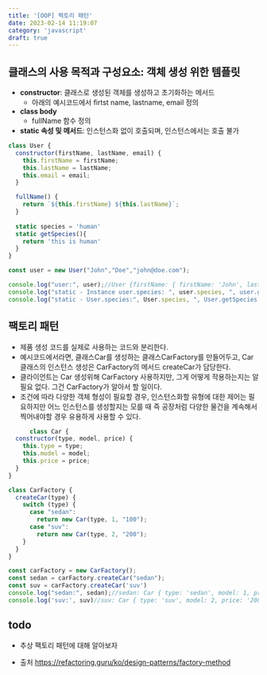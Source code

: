 ```yaml
---
title: '[OOP] 팩토리 패턴'
date: 2023-02-14 11:19:07
category: 'javascript'
draft: true
---
```


##  클래스의 사용 목적과 구성요소: 객체 생성 위한 템플릿
  - **constructor**: 클래스로 생성된 객체를 생성하고 초기화하는 메서드
      - 아래의 예시코드에서 firtst name, lastname, email 정의
  - **class body**
      - fullName 함수 정의
  - **static 속성 및 메서드**: 인스턴스화 없이 호출되며, 인스턴스에서는 호출 불가
  
  ```js
  class User {
    constructor(firstName, lastName, email) {
      this.firstName = firstName;
      this.lastName = lastName;
      this.email = email;
    }
  
    fullName() {
      return `${this.firstName} ${this.lastName}`;
    }
    
    static species = 'human'
    static getSpecies(){
      return 'this is human'
    }
  }
  
  const user = new User("John","Doe","john@doe.com");

  console.log("user:", user);//User {firstName: { firstName: 'John', lastName: 'Doe', email: 'john@doe.com' }}
  console.log("static - Instance user.species: ", user.species, ", user.getSpecies: ", user.getSpecies()); //undefined, user.getSpecies is not a function
  console.log("static - User.species:", User.species, ", User.getSpecies: ", User.getSpecies());//User.species: human , User.getSpecies:  this is human
  ```

## 팩토리 패턴  
  - 제품 생성 코드를 실제로 사용하는 코드와 분리한다.
  - 예시코드에서라면, 클래스Car를 생성하는 클래스CarFactory를 만들어두고, Car클래스의 인스턴스 생성은 CarFactory의 메서드 createCar가 담당한다.
  - 클라이언트는 Car 생성위해 CarFactory 사용하지만, 그게 어떻게 작용하는지는 알 필요 없다. 그건 CarFactory가 알아서 할 일이다.
  - 조건에 따라 다양한 객체 형성이 필요할 경우, 인스턴스화할 유형에 대한 제어는 필요하지만 어느 인스턴스를 생성할지는 모를 때 즉 공장처럼 다양한 물건을 계속해서 찍어내야할 경우 유용하게 사용할 수 있다.

```js
      class Car {
  constructor(type, model, price) {
    this.type = type;
    this.model = model;
    this.price = price;
  }
}

class CarFactory {
  createCar(type) {
    switch (type) {
      case "sedan":
        return new Car(type, 1, "100");
      case "suv":
        return new Car(type, 2, "200");
    }
  }
}

const carFactory = new CarFactory();
const sedan = carFactory.createCar("sedan");
const suv = carFactory.createCar('suv')
console.log("sedan:", sedan);//sedan: Car { type: 'sedan', model: 1, price: '100' }
console.log('suv:', suv)//suv: Car { type: 'suv', model: 2, price: '200' }
```

## todo
- 추상 팩토리 패턴에 대해 알아보자


- 출처
https://refactoring.guru/ko/design-patterns/factory-method